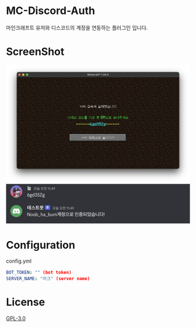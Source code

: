 # MC-Discord-Auth

마인크래프트 유저와 디스코드의 계정을 연동하는 플러그인 입니다.

# ScreenShot

![screen.png](imgs/screen.png)
![botscreen.png](imgs%2Fbotscreen.png)

# Configuration

config.yml

```yml
BOT_TOKEN: "" (bot token)
SERVER_NAME: "마크" (server name)
```

# License

[GPL-3.0](https://github.com/NOOBNUBY/kotlin-plugin-template/blob/master/LICENSE)